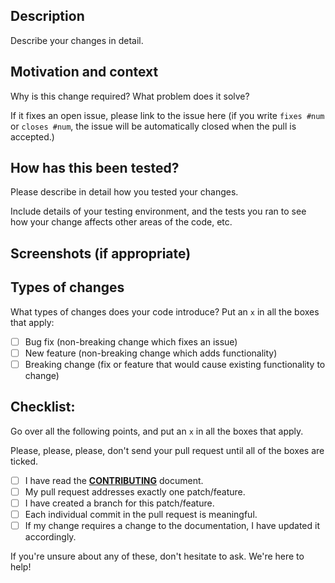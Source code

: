 <!--- Provide a general summary of your changes in the Title above -->

## Description

Describe your changes in detail.

## Motivation and context

Why is this change required? What problem does it solve?

If it fixes an open issue, please link to the issue here (if you write `fixes #num`
or `closes #num`, the issue will be automatically closed when the pull is accepted.)

## How has this been tested?

Please describe in detail how you tested your changes.

Include details of your testing environment, and the tests you ran to
see how your change affects other areas of the code, etc.

## Screenshots (if appropriate)

## Types of changes

What types of changes does your code introduce? Put an `x` in all the boxes that apply:
  - [ ] Bug fix (non-breaking change which fixes an issue)
  - [ ] New feature (non-breaking change which adds functionality)
  - [ ] Breaking change (fix or feature that would cause existing functionality to change)

## Checklist:

Go over all the following points, and put an `x` in all the boxes that apply.

Please, please, please, don't send your pull request until all of the boxes are ticked.

  - [ ] I have read the **[CONTRIBUTING](CONTRIBUTING.md)** document.
  - [ ] My pull request addresses exactly one patch/feature.
  - [ ] I have created a branch for this patch/feature.
  - [ ] Each individual commit in the pull request is meaningful.
  - [ ] If my change requires a change to the documentation, I have updated it accordingly.

If you're unsure about any of these, don't hesitate to ask. We're here to help!
